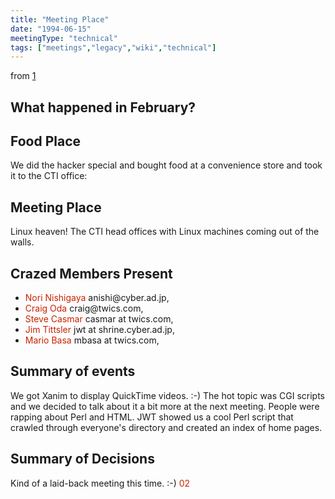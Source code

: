 ```yaml
---
title: "Meeting Place"
date: "1994-06-15"
meetingType: "technical"
tags: ["meetings","legacy","wiki","technical"]
---
```


<p>from <a href="http://www.tlug.jp/meetings/1995/95feb.html">1</a></p>
<h2 id="what_happened_in_february">What happened in February?</h2>
<h2 id="food_place">Food Place</h2>
<p>We did the hacker special and bought food at a convenience store and took it to the CTI office:</p>
<h2 id="meeting_place">Meeting Place</h2>
<p>Linux heaven! The CTI head offices with Linux machines coming out of the walls.</p>
<h2 id="crazed_members_present">Crazed Members Present</h2>
<ul>
<li><font color="#CC2200">Nori Nishigaya</font> anishi@cyber.ad.jp,</li>
<li><font color="#CC2200">Craig Oda</font> craig@twics.com,</li>
<li><font color="#CC2200">Steve Casmar</font> casmar at twics.com,</li>
<li><font color="#CC2200">Jim Tittsler</font> jwt at shrine.cyber.ad.jp,</li>
<li><font color="#CC2200">Mario Basa</font> mbasa at twics.com,</li>
</ul>
<h2 id="summary_of_events">Summary of events</h2>
<p>We got Xanim to display QuickTime videos. :-)
The hot topic was CGI scripts and we decided to talk about it a bit more at the next meeting. People were rapping about Perl and HTML. JWT showed us a cool Perl script that crawled through everyone's directory and created an index of home pages.</p>
<h2 id="summary_of_decisions">Summary of Decisions</h2>
<p>Kind of a laid-back meeting this time. :-)
<font color="#CC2200">02</font></p>